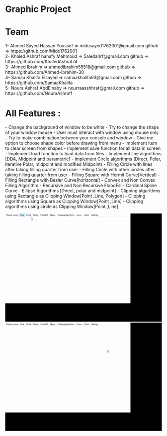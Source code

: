 # Graphic Project
<h1> Team </h1>
1- Ahmed Sayed Hassan Youssef => midosayed1762001@gmail.com   <tr> github => https://github.com/Mido1762001 <br>
2-  Khaled Ashraf hanafy Mahmoud =>  5aleda4rf@gmail.com        github => https://github.com/KhaledAshraf74 <br> 
3-  Ahmed Ibrahim => ahmedibrahim55518@gmail.com    github => https://github.com/Ahmed-Ibrahim-30 <br> 
4-  Samaa Khalifa Elsayed =>  samaakhalifa93@gmail.com      github => https://github.com/SamaaKhalifa <br> 
5-  Noura Ashraf AbdElnaby => nourraasshhraf@gmail.com      github =>  https://github.com/NouraAshraff<br> 

<h1> All Features : </h1>
- Change the background of window to be white
- Try to change the shape of your window mouse
- User must interact with window using mouse only 
- Try to make combination between your console and window 
- Give me option to choose shape color before drawing from menu
- Implement item to clear screen from shapes
- Implement save function for all data in screen 
- Implement load function to load data from files
- Implement line algorithms [DDA, Midpoint and parametric]
- Implement Circle algorithms (Direct, Polar, iterative Polar, midpoint and 
modified Midpoint)
- Filling Circle with lines after taking filling quarter from user
- Filling Circle with other circles after taking filling quarter from user
- Filling Square with Hermit Curve[Vertical]
- Filling Rectangle with Bezier Curve[horizontal]
- Convex and Non Convex Filling Algorithm 
- Recursive and Non Recursive FloodFill
- Cardinal Spline Curve
- Ellipse Algorithms [Direct, polar and midpoint]
- Clipping algorithms using Rectangle as Clipping Window[Point ,Line, Polygon] 
- Clipping algorithms using Square as Clipping Window[Point ,Line]
- Clipping algorithms using circle as Clipping Window[Point ,Line]

![This is an image](https://github.com/Ahmed-Ibrahim-30/Graphics-Project/blob/master/screee1.gif?raw=true)
![This is an image](https://github.com/Ahmed-Ibrahim-30/Graphics-Project/blob/master/screen2.gif?raw=true)

